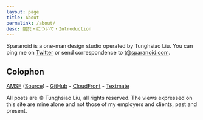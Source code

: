```yaml
---
layout: page
title: About
permalink: /about/
desc: 關於・について・Introduction
---
```


Sparanoid is a one-man design studio operated by Tunghsiao Liu. You can ping me on [Twitter](http://twitter.com/tunghsiao) or send correspondence to [t@sparanoid.com](mailto:t@sparanoid.com).

## Colophon

[<abbr title="Almace Scaffolding">AMSF</abbr>](http://sparanoid.com/lab/amsf/) ([Source](http://github.com/sparanoid/sparanoid.com)) -
[GitHub](http://github.com/) -
[CloudFront](http://aws.amazon.com/cloudfront/) -
[Textmate](http://macromates.com/)

All posts are &copy; Tunghsiao Liu, all rights reserved. The views expressed on this site are mine alone and not those of my employers and clients, past and present.
